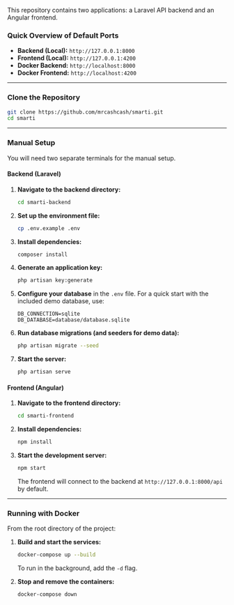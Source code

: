 This repository contains two applications: a Laravel API backend and an Angular frontend.

### Quick Overview of Default Ports

- **Backend (Local):** `http://127.0.0.1:8000`
- **Frontend (Local):** `http://127.0.0.1:4200`
- **Docker Backend:** `http://localhost:8000`
- **Docker Frontend:** `http://localhost:4200`

---

### Clone the Repository

```sh
git clone https://github.com/mrcashcash/smarti.git
cd smarti
```

---

### Manual Setup

You will need two separate terminals for the manual setup.

#### Backend (Laravel)

1.  **Navigate to the backend directory:**
    ```sh
    cd smarti-backend
    ```
2.  **Set up the environment file:**
    ```sh
    cp .env.example .env
    ```
3.  **Install dependencies:**
    ```sh
    composer install
    ```
4.  **Generate an application key:**
    ```sh
    php artisan key:generate
    ```
5.  **Configure your database** in the `.env` file. For a quick start with the included demo database, use:
    ```
    DB_CONNECTION=sqlite
    DB_DATABASE=database/database.sqlite
    ```
6.  **Run database migrations (and seeders for demo data):**
    ```sh
    php artisan migrate --seed
    ```
7.  **Start the server:**
    ```sh
    php artisan serve
    ```

#### Frontend (Angular)

1.  **Navigate to the frontend directory:**
    ```sh
    cd smarti-frontend
    ```
2.  **Install dependencies:**
    ```sh
    npm install
    ```
3.  **Start the development server:**
    ```sh
    npm start
    ```
    The frontend will connect to the backend at `http://127.0.0.1:8000/api` by default.

---

### Running with Docker

From the root directory of the project:

1.  **Build and start the services:**

    ```sh
    docker-compose up --build
    ```

    To run in the background, add the `-d` flag.

2.  **Stop and remove the containers:**
    ```sh
    docker-compose down
    ```
